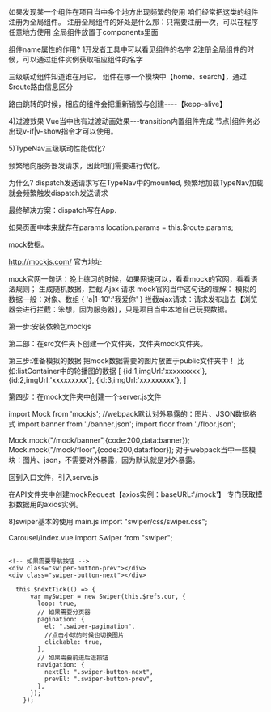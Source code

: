 如果发现某一个组件在项目当中多个地方出现频繁的使用
咱们经常把这类的组件注册为全局组件。
注册全局组件的好处是什么那：只需要注册一次，可以在程序任意地方使用
全局组件放置于components里面



组件name属性的作用?
1开发者工具中可以看见组件的名字
2注册全局组件的时候，可以通过组件实例获取相应组件的名字




三级联动组件知道谁在用它。
    组件在哪一个模块中【home、search】，通过$route路由信息区分


路由跳转的时候，相应的组件会把重新销毁与创建----【kepp-alive】





4)过渡效果
Vue当中也有过渡动画效果---transition内置组件完成
节点|组件务必出现v-if|v-show指令才可以使用。




5)TypeNav三级联动性能优化?

频繁地向服务器发请求，因此咱们需要进行优化。

为什么?
dispatch发送请求写在TypeNav中的mounted,
频繁地加载TypeNav加载就会频繁触发dispatch发送请求

最终解决方案：dispatch写在App.



如果页面中本来就存在params
 location.params = this.$route.params;
      






mock数据。

http://mockjs.com/  官方地址

mock官网一句话：晚上练习的时候，如果网速可以，看看mock的官网，看看语法规则；
生成随机数据，拦截 Ajax 请求
mock官网当中这句话的理解：
模拟的数据一般：对象、数组
{
    'a|1-10':'我爱你'
}
拦截ajax请求：请求发布出去【浏览器会进行拦截：笨想，因为服务器】，只是项目当中本地自己玩耍数据。


第一步:安装依赖包mockjs

第二部：在src文件夹下创建一个文件夹，文件夹mock文件夹。

第三步:准备模拟的数据
把mock数据需要的图片放置于public文件夹中！
比如:listContainer中的轮播图的数据
[
   {id:1,imgUrl:'xxxxxxxxx'}, 
   {id:2,imgUrl:'xxxxxxxxx'}, 
   {id:3,imgUrl:'xxxxxxxxx'}, 
]

第四步：在mock文件夹中创建一个server.js文件

import Mock from 'mockjs';
//webpack默认对外暴露的：图片、JSON数据格式
import banner from './banner.json';
import floor from './floor.json';

Mock.mock("/mock/banner",{code:200,data:banner});
Mock.mock("/mock/floor",{code:200,data:floor});
对于webpack当中一些模块：图片、json，不需要对外暴露，因为默认就是对外暴露。

回到入口文件，引入serve.js

在API文件夹中创建mockRequest【axios实例：baseURL:'/mock'】
专门获取模拟数据用的axios实例。



8)swiper基本的使用
main.js
import "swiper/css/swiper.css";

Carousel/index.vue
import Swiper from "swiper";
  <div class="swiper-container" ref="cur">
    <div class="swiper-wrapper">
      <div
        class="swiper-slide"
        v-for="(carousel, index) in list"
        :key="carousel.id"
      >
        <img :src="carousel.imgUrl" />
      </div>
    </div>
    <!-- 如果需要分页器 -->
    <div class="swiper-pagination"></div>

    <!-- 如果需要导航按钮 -->
    <div class="swiper-button-prev"></div>
    <div class="swiper-button-next"></div>
  </div>


      this.$nextTick(() => {
          var mySwiper = new Swiper(this.$refs.cur, {
            loop: true,
            // 如果需要分页器
            pagination: {
              el: ".swiper-pagination",
              //点击小球的时候也切换图片
              clickable: true,
            },
            // 如果需要前进后退按钮
            navigation: {
              nextEl: ".swiper-button-next",
              prevEl: ".swiper-button-prev",
            },
          });
        });




























































